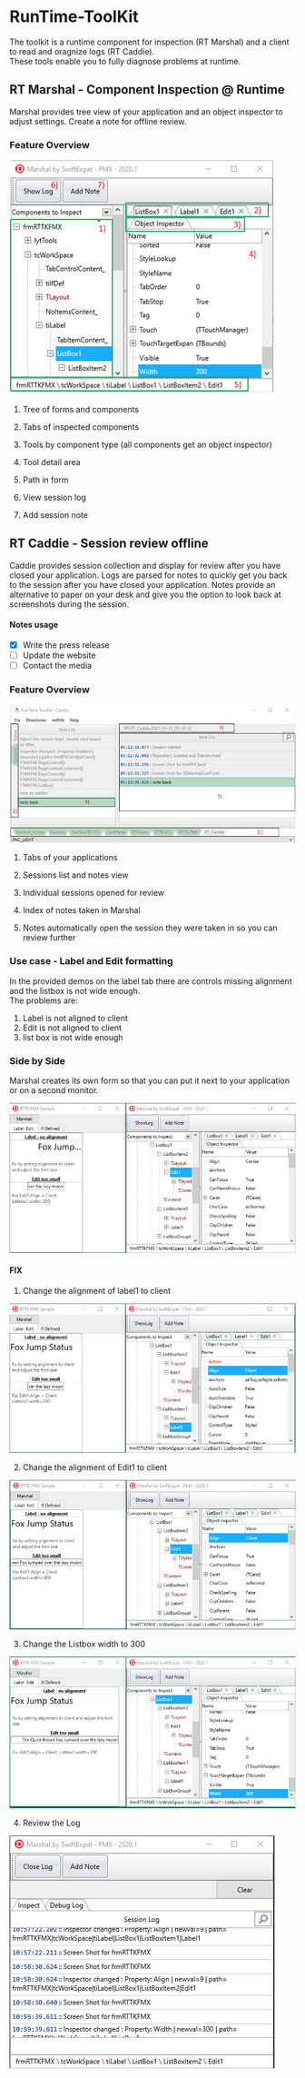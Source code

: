 # RunTime-ToolKit
The toolkit is a runtime component for inspection (RT Marshal) and a client to read and oragnize logs (RT Caddie).  
These tools enable you to fully diagnose problems at runtime.  
## RT Marshal - Component Inspection @ Runtime
Marshal provides tree view of your application and an object inspector to adjust settings.  Create a note for offline review.
### Feature Overview

![Marshal Main Features](/images/Marshal_Main_Features.png)

1. Tree of forms and components

2. Tabs of inspected components 

3. Tools by component type (all components get an object inspector)

4. Tool detail area

5. Path in form

6. View session log

7. Add session note

## RT Caddie - Session review offline
Caddie provides session collection and display for review after you have closed your application.  Logs are parsed for notes to quickly get you back to the session after you have closed your application.  Notes provide an alternative to paper on your desk and give you the option to look back at screenshots during the session. 
#### Notes usage
- [x] Write the press release
- [ ] Update the website
- [ ] Contact the media 
### Feature Overview

![Caddie Main Features](/images/RT_Caddie_FeatureMap.png)

1. Tabs of your applications

2. Sessions list and notes view

3. Individual sessions opened for review

4. Index of notes taken in Marshal

5. Notes automatically open the session they were taken in so you can review further

### Use case - Label and Edit formatting
In the provided demos on the label tab there are controls missing alignment and the listbox is not wide enough.  
The problems are:  
1. Label is not aligned to client
2. Edit is not aligned to client
3. list box is not wide enough

### Side by Side 
Marshal creates its own form so that you can put it next to your application or on a second monitor.

![Marshal Side by Side view](/images/SxS_Label_Marshal_Start.PNG)

#### FIX
1. Change the alignment of label1 to client

![Marshal SXS fix panel width](/images/SxS_Label_Marshal_LabelAlignChange.PNG)

2. Change the alignment of Edit1 to client

![Marshal SXS fix label font](/images/SxS_Label_Marshal_EditAlignChange.PNG)

3. Change the Listbox width to 300

![Marshal SXS fix edit width](/images/SxS_Label_Marshal_ListboxWidthChange.PNG)

4. Review the Log

![Marshal SXS fix label font](/images/SxS_Label_Marshal_Log.PNG)




